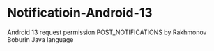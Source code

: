 # Notificatioin-Android-13
Android 13 request permission POST_NOTIFICATIONS by Rakhmonov Boburin Java language
